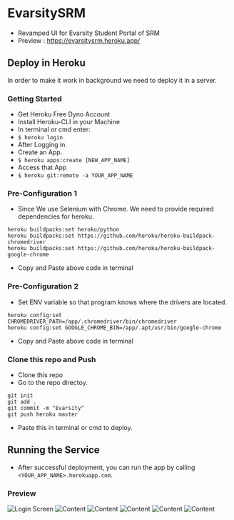 # EvarsitySRM
- Revamped UI for Evarsity Student Portal of SRM
- Preview : https://evarsitysrm.heroku.app/
## Deploy in Heroku
In order to make it work in background we need to deploy it in a server.
### Getting Started
- Get Heroku Free Dyno Account
- Install Heroku-CLI in your Machine
- In terminal or cmd enter:
- `$ heroku login`
- After Logging in
- Create an App.
- `$ heroku apps:create [NEW_APP_NAME]`
- Access that App
- `$ heroku git:remote -a YOUR_APP_NAME`

### Pre-Configuration 1
- Since We use Selenium with Chrome. We need to provide required dependencies for heroku.
```
heroku buildpacks:set heroku/python
heroku buildpacks:set https://github.com/heroku/heroku-buildpack-chromedriver
heroku buildpacks:set https://github.com/heroku/heroku-buildpack-google-chrome
```
- Copy and Paste above code in terminal
### Pre-Configuration 2
- Set ENV variable so that program knows where the drivers are located.
```
heroku config:set CHROMEDRIVER_PATH=/app/.chromedriver/bin/chromedriver
heroku config:set GOOGLE_CHROME_BIN=/app/.apt/usr/bin/google-chrome
```
- Copy and Paste above code in terminal
### Clone this repo and Push
- Clone this repo
- Go to the repo directoy.
```
git init
git add .
git commit -m "Evarsity"
git push heroku master
```
- Paste this in terminal or cmd to deploy.
## Running the Service
- After successful deployment, you can run the app by calling `<YOUR_APP_NAME>.herokuapp.com`.
### Preview
![Login Screen](https://github.com/revanrohith/EvarsitySRM/raw/master/Screenshots/1.png)
![Content](https://github.com/revanrohith/EvarsitySRM/raw/master/Screenshots/2.png)
![Content](https://github.com/revanrohith/EvarsitySRM/raw/master/Screenshots/3.png)
![Content](https://github.com/revanrohith/EvarsitySRM/raw/master/Screenshots/4.png)
![Content](https://github.com/revanrohith/EvarsitySRM/raw/master/Screenshots/5.png)
![Content](https://github.com/revanrohith/EvarsitySRM/raw/master/Screenshots/6.png)
